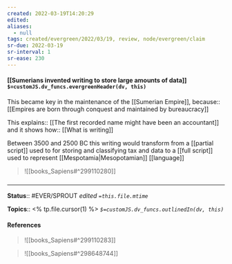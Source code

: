 ```yaml
---
created: 2022-03-19T14:20:29 
edited: 
aliases:
  - null
tags: created/evergreen/2022/03/19, review, node/evergreen/claim
sr-due: 2022-03-19
sr-interval: 1
sr-ease: 230
---
```


#### [[Sumerians invented writing to store large amounts of data]] `$=customJS.dv_funcs.evergreenHeader(dv, this)`

This became key in the maintenance of the [[Sumerian Empire]], 
because:: [[Empires are born through conquest and maintained by bureaucracy]]

This 
explains:: [[The first recorded name might have been an accountant]]
and it shows 
how::
[[What is writing]]

Between 3500 and 2500 BC this writing would transform from a [[partial script]] used to for storing and classifying tax and data to a [[full script]] used to represent [[Mespotamia|Mesopotamian]] [[language]]
> ![[books_Sapiens#^299110280]]

### <hr class="footnote"/>

**Status**:: #EVER/SPROUT
*edited `=this.file.mtime`*

**Topics**:: <% tp.file.cursor(1) %>
*`$=customJS.dv_funcs.outlinedIn(dv, this)`*

#### References

> ![[books_Sapiens#^299110283]]

> ![[books_Sapiens#^298648744]]
